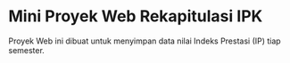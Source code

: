 # Mini Proyek Web Rekapitulasi IPK

Proyek Web ini dibuat untuk menyimpan data nilai Indeks Prestasi (IP) tiap semester.
